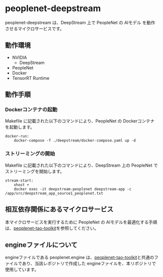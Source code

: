 # peoplenet-deepstream
peoplenet-deepstream は、DeepStream 上で PeopleNet の AIモデル を動作させるマイクロサービスです。  

## 動作環境
- NVIDIA 
    - DeepStream
- PeopleNet
- Docker
- TensorRT Runtime

## 動作手順
### Dockerコンテナの起動
Makefile に記載された以下のコマンドにより、PeopleNet の Dockerコンテナ を起動します。
```
docker-run: 
	docker-compose -f ./deepstream/docker-compose.yaml up -d
```
### ストリーミングの開始
Makefile に記載された以下のコマンドにより、DeepStream 上の PeopleNet でストリーミングを開始します。  
```
stream-start:
	xhost +
	docker exec -it deepstream-peoplenet deepstream-app -c /app/src/deepstream_app_source1_peoplenet.txt
```
## 相互依存関係にあるマイクロサービス  
本マイクロサービスを実行するために PeopleNet の AIモデルを最適化する手順は、[peoplenet-tao-toolkit](https://github.com/latonaio/peoplenet-tao-toolkit)を参照してください。  


## engineファイルについて
engineファイルである peoplenet.engine は、[peoplenet-tao-toolkit](https://github.com/latonaio/peoplenet-tao-toolkit)と共通のファイルであり、当該レポジトリで作成した engineファイルを、本リポジトリで使用しています。  
